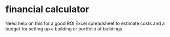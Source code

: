 # financial calculator

Need help on this for a good ROI Excel spreadsheet to estimate costs and a budget for setting up a building or portfolio of buildings

